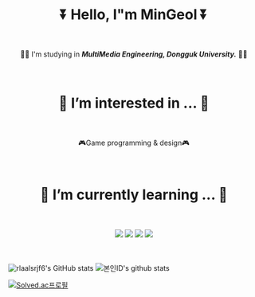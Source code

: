 <div align = "center">
 
# ⏬ Hello, I"m MinGeol ⏬ 
<br/><br/>
👨‍🎓 I'm studying in ***MultiMedia Engineering, Dongguk University.*** 👨‍🎓
<br/><br/><br/>
  
# 👀 I’m interested in ... 👀
<br/><br/>
🎮Game programming & design🎮
<br/><br/><br/>
  
# 💬 I’m currently learning ... 💬
<br/><br/>
<img src="https://img.shields.io/badge/C-C9284D?style=plastic&logo=C&logoColor=white"/>
<img src="https://img.shields.io/badge/C++-00599C?style=plastic&logo=C%2B%2B&logoColor=white"/>
<img src="https://img.shields.io/badge/C%23-1F36C7?style=plastic&logo=CSharp&logoColor=white"/>
<img src="https://img.shields.io/badge/Unity-002244?style=plastic&logo=Unity&logoColor=white"/>
<br/><br/><br/>
  
</div>

![rlaalsrjf6's GitHub stats](https://github-readme-stats.vercel.app/api?username=MinGeol-Kim&show_icons=true&theme=radical) 
![본인ID's github stats](https://github-readme-stats.vercel.app/api/top-langs/?username=MinGeol-Kim&show_icons=true&hide_border=true&title_color=004386&icon_color=004386&layout=compact)

[![Solved.ac프로필](http://mazassumnida.wtf/api/v2/generate_badge?boj=rlaalsrjf6)](https://solved.ac/rlaalsrjf6)

<!---
rlaalsrjf6/rlaalsrjf6 is a ✨ special ✨ repository because its `README.md` (this file) appears on your GitHub profile.
You can click the Preview link to take a look at your changes..
--->
